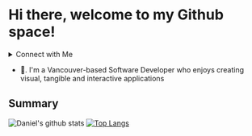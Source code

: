 # Hi there, welcome to my Github space!
<details>
  <summary>Connect with Me</summary>
  <nav>
    <a href="https://www.linkedin.com/in/dlee0528/" target="_blank">
      <img src="https://danlee0528.github.io/icons/linkedin.png" width="32px">
    </a>
    <a href="https://www.instagram.com/daniellee.dev/" target="_blank">
      <img src="https://danlee0528.github.io/icons/instagram.png" width="32px"/>
    </a> 
    <a href="https://www.youtube.com/channel/UCwqWNzINlWxwfNCPAU86_Fg?view_as=subscriber" target="_blank">
      <img src="https://cdn2.iconfinder.com/data/icons/social-media-2285/512/1_Youtube_colored_svg-32.png">
    </a>
    <a href="https://dev.to/danlee0528" target="_blank">
      <img src= "https://cdn3.iconfinder.com/data/icons/logos-and-brands-adobe/512/84_Dev-512.png" width = "32px">
    </a>
  </nav>
</details>
  
<ul>
  <li> 👋.  I'm a Vancouver-based Software Developer who enjoys creating visual, tangible and interactive applications</li>
</ul>
  
## Summary
![Daniel's github stats](https://github-readme-stats.vercel.app/api?username=danlee0528&show_icons=true&theme=radical)
[![Top Langs](https://github-readme-stats.vercel.app/api/top-langs/?username=danlee0528&layout=compact&langs_count=8&theme=radical)](https://github.com/anuraghazra/github-readme-stats)
